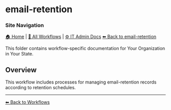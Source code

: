 # email-retention

### Site Navigation
[🏠 Home](../../README.md) | [📂 All Workflows](../../users/users.md) | [⚙ IT Admin Docs](../../it-admins/README.md)
[⬅ Back to email-retention](../README.md)





This folder contains workflow-specific documentation for Your Organization in Your State.

## Overview
This workflow includes processes for managing email-retention records according to retention schedules.

---
[⬅ Back to Workflows](../users.md)